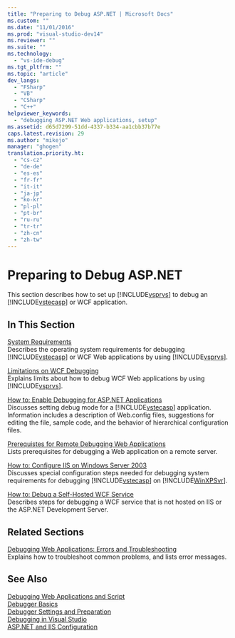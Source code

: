 ```yaml
---
title: "Preparing to Debug ASP.NET | Microsoft Docs"
ms.custom: ""
ms.date: "11/01/2016"
ms.prod: "visual-studio-dev14"
ms.reviewer: ""
ms.suite: ""
ms.technology: 
  - "vs-ide-debug"
ms.tgt_pltfrm: ""
ms.topic: "article"
dev_langs: 
  - "FSharp"
  - "VB"
  - "CSharp"
  - "C++"
helpviewer_keywords: 
  - "debugging ASP.NET Web applications, setup"
ms.assetid: d65d7299-51dd-4337-b334-aa1cbb37b77e
caps.latest.revision: 29
ms.author: "mikejo"
manager: "ghogen"
translation.priority.ht: 
  - "cs-cz"
  - "de-de"
  - "es-es"
  - "fr-fr"
  - "it-it"
  - "ja-jp"
  - "ko-kr"
  - "pl-pl"
  - "pt-br"
  - "ru-ru"
  - "tr-tr"
  - "zh-cn"
  - "zh-tw"
---
```

# Preparing to Debug ASP.NET
This section describes how to set up [!INCLUDE[vsprvs](../code-quality/includes/vsprvs_md.md)] to debug an [!INCLUDE[vstecasp](../code-quality/includes/vstecasp_md.md)] or WCF application.  
  
## In This Section  
 [System Requirements](../debugger/aspnet-debugging-system-requirements.md)  
 Describes the operating system requirements for debugging [!INCLUDE[vstecasp](../code-quality/includes/vstecasp_md.md)] or WCF Web applications by using [!INCLUDE[vsprvs](../code-quality/includes/vsprvs_md.md)].  
  
 [Limitations on WCF Debugging](../debugger/limitations-on-wcf-debugging.md)  
 Explains limits about how to debug WCF Web applications by using [!INCLUDE[vsprvs](../code-quality/includes/vsprvs_md.md)].  
  
 [How to: Enable Debugging for ASP.NET Applications](../debugger/how-to-enable-debugging-for-aspnet-applications.md)  
 Discusses setting debug mode for a [!INCLUDE[vstecasp](../code-quality/includes/vstecasp_md.md)] application. Information includes a description of Web.config files, suggestions for editing the file, sample code, and the behavior of hierarchical configuration files.  
  
 [Prerequistes for Remote Debugging Web Applications](../debugger/prerequistes-for-remote-debugging-web-applications.md)  
 Lists prerequisites for debugging a Web application on a remote server.  
  
 [How to: Configure IIS on Windows Server 2003](http://msdn.microsoft.com/en-us/23d557c5-ffcb-4fb2-be7c-5901d5f72ea1)  
 Discusses special configuration steps needed for debugging system requirements for debugging [!INCLUDE[vstecasp](../code-quality/includes/vstecasp_md.md)] on [!INCLUDE[WinXPSvr](../debugger/includes/winxpsvr_md.md)].  
  
 [How to: Debug a Self-Hosted WCF Service](../debugger/how-to-debug-a-self-hosted-wcf-service.md)  
 Describes steps for debugging a WCF service that is not hosted on IIS or the ASP.NET Development Server.  
  
## Related Sections  
 [Debugging Web Applications: Errors and Troubleshooting](../debugger/debugging-web-applications-errors-and-troubleshooting.md)  
 Explains how to troubleshoot common problems, and lists error messages.  
  
## See Also  
 [Debugging Web Applications and Script](../debugger/debugging-web-applications-and-script.md)   
 [Debugger Basics](../debugger/debugger-basics.md)   
 [Debugger Settings and Preparation](../debugger/debugger-settings-and-preparation.md)   
 [Debugging in Visual Studio](../debugger/debugging-in-visual-studio.md)   
 [ASP.NET and IIS Configuration](../Topic/ASP.NET%20and%20IIS%20Configuration.md)